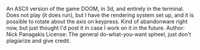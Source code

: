 An ASCII version of the game DOOM, in 3d, and entirely in the terminal.  Does not play (it does run), but I have the rendering system set up, and it is possible to rotate about the axis on keypress.  Kind of abandonware right now, but just thought I'd post it in case I work on it in the future.
Author: Nick Panagakis
License: The general do-what-you-want spheel, just don't plagiarize and give credit.
